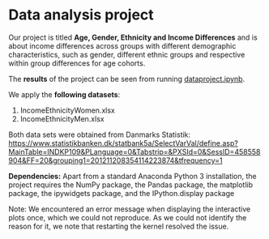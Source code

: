 # Data analysis project

Our project is titled **Age, Gender, Ethnicity and Income Differences** and is about income differences across groups with different demographic characteristics, such as gender, different ethnic groups and respective within group differences for age cohorts.

The **results** of the project can be seen from running [dataproject.ipynb](dataproject.ipynb).

We apply the **following datasets**:

1. IncomeEthnicityWomen.xlsx
2. IncomeEthnicityMen.xlsx

Both data sets were obtained from Danmarks Statistik: https://www.statistikbanken.dk/statbank5a/SelectVarVal/define.asp?MainTable=INDKP109&PLanguage=0&Tabstrip=&PXSId=0&SessID=458558904&FF=20&grouping1=201211208354114223874&tfrequency=1

**Dependencies:** Apart from a standard Anaconda Python 3 installation, the project requires the NumPy package, the Pandas package, the matplotlib package, the ipywidgets package, and the IPython.display package

Note: We encountered an error message when displaying the interactive plots once, which we could not reproduce. As we could not identify the reason for it, we note that restarting the kernel resolved the issue.